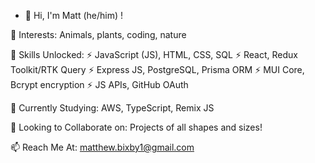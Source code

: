 - 👋 Hi, I'm Matt (he/him) !

👀 Interests: Animals, plants, coding, nature

🔧 Skills Unlocked:
⚡ JavaScript (JS), HTML, CSS, SQL
⚡ React, Redux Toolkit/RTK Query
⚡ Express JS, PostgreSQL, Prisma ORM
⚡ MUI Core, Bcrypt encryption
⚡ JS APIs, GitHub OAuth

🌱 Currently Studying: AWS, TypeScript, Remix JS

💼 Looking to Collaborate on: Projects of all shapes and sizes!

📫 Reach Me At: matthew.bixby1@gmail.com

<!---
mattbixby123/mattbixby123 is a ✨ special ✨ repository because its `README.md` (this file) appears on your GitHub profile.
You can click the Preview link to take a look at your changes.
--->
